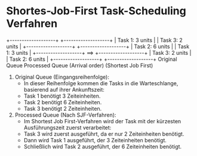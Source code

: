 # Shortes-Job-First Task-Scheduling Verfahren


   +-------------------+         +-------------------+
   |  Task 1: 3 units  |         |  Task 3: 2 units  | 
   +-------------------+         +-------------------+
   |  Task 2: 6 units  |         |  Task 1: 3 units  | 
   +-------------------+  ==>    +-------------------+
   |  Task 3: 2 units  |         |  Task 2: 6 units  | 
   +-------------------+         +-------------------+
       Original Queue                Processed Queue
       (Arrival order)            (Shortest Job First)

1.	Original Queue (Eingangsreihenfolge):
	* In dieser Reihenfolge kommen die Tasks in die Warteschlange, basierend auf ihrer Ankunftszeit:
	* Task 1 benötigt 3 Zeiteinheiten.
	* Task 2 benötigt 6 Zeiteinheiten.
	* Task 3 benötigt 2 Zeiteinheiten.
2.	Processed Queue (Nach SJF-Verfahren):
	* Im Shortest Job First-Verfahren wird der Task mit der kürzesten Ausführungszeit zuerst verarbeitet:
	* Task 3 wird zuerst ausgeführt, da er nur 2 Zeiteinheiten benötigt.
	* Dann wird Task 1 ausgeführt, der 3 Zeiteinheiten benötigt.
	* Schließlich wird Task 2 ausgeführt, der 6 Zeiteinheiten benötigt.